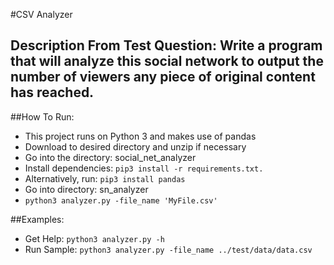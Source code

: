 
#CSV Analyzer

## Description From Test Question: Write a program that will analyze this social network to output the number of viewers any piece of original content has reached. 


##How To Run:
- This project runs on Python 3 and makes use of pandas
-  Download to desired directory and unzip if necessary
-  Go into the directory: social_net_analyzer
-  Install dependencies: 
  ``pip3 install -r requirements.txt.`` 
-  Alternatively, run: 
   ``pip3 install pandas``
- Go into directory: sn_analyzer
- ``python3 analyzer.py -file_name 'MyFile.csv'``

##Examples:
- Get Help: ``python3 analyzer.py -h``
- Run Sample: ``python3 analyzer.py -file_name ../test/data/data.csv``
